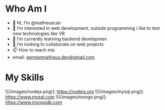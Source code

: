 ﻿# Who Am I
- 👋 Hi, I’m @matheuscan
- 👀 I’m interested in web development, outside programming i like to test new technologies like VR 
- 🌱 I’m currently learning backend developmen
- 💞️ I’m looking to collaborate on web projects
- 📫 How to reach me:
- email: germanmatheus.dev@gmail.com

# My Skills

![(/images/nodejs.png)]: https://nodejs.org  ![(/images/mysql.png)]: https://www.mysql.com ![(/images/mongo.png)]: https://www.mongodb.com 
